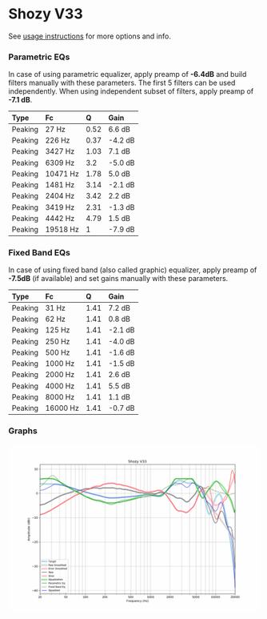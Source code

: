 # Shozy V33
See [usage instructions](https://github.com/jaakkopasanen/AutoEq#usage) for more options and info.

### Parametric EQs
In case of using parametric equalizer, apply preamp of **-6.4dB** and build filters manually
with these parameters. The first 5 filters can be used independently.
When using independent subset of filters, apply preamp of **-7.1 dB**.

| Type    | Fc       |    Q | Gain    |
|:--------|:---------|:-----|:--------|
| Peaking | 27 Hz    | 0.52 | 6.6 dB  |
| Peaking | 226 Hz   | 0.37 | -4.2 dB |
| Peaking | 3427 Hz  | 1.03 | 7.1 dB  |
| Peaking | 6309 Hz  | 3.2  | -5.0 dB |
| Peaking | 10471 Hz | 1.78 | 5.0 dB  |
| Peaking | 1481 Hz  | 3.14 | -2.1 dB |
| Peaking | 2404 Hz  | 3.42 | 2.2 dB  |
| Peaking | 3419 Hz  | 2.31 | -1.3 dB |
| Peaking | 4442 Hz  | 4.79 | 1.5 dB  |
| Peaking | 19518 Hz | 1    | -7.9 dB |

### Fixed Band EQs
In case of using fixed band (also called graphic) equalizer, apply preamp of **-7.5dB**
(if available) and set gains manually with these parameters.

| Type    | Fc       |    Q | Gain    |
|:--------|:---------|:-----|:--------|
| Peaking | 31 Hz    | 1.41 | 7.2 dB  |
| Peaking | 62 Hz    | 1.41 | 0.8 dB  |
| Peaking | 125 Hz   | 1.41 | -2.1 dB |
| Peaking | 250 Hz   | 1.41 | -4.0 dB |
| Peaking | 500 Hz   | 1.41 | -1.6 dB |
| Peaking | 1000 Hz  | 1.41 | -1.5 dB |
| Peaking | 2000 Hz  | 1.41 | 2.6 dB  |
| Peaking | 4000 Hz  | 1.41 | 5.5 dB  |
| Peaking | 8000 Hz  | 1.41 | 1.1 dB  |
| Peaking | 16000 Hz | 1.41 | -0.7 dB |

### Graphs
![](./Shozy%20V33.png)